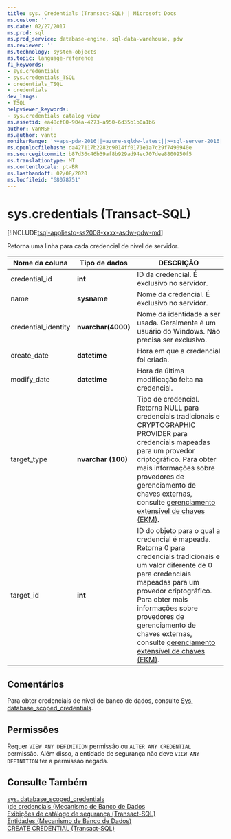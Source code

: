```yaml
---
title: sys. Credentials (Transact-SQL) | Microsoft Docs
ms.custom: ''
ms.date: 02/27/2017
ms.prod: sql
ms.prod_service: database-engine, sql-data-warehouse, pdw
ms.reviewer: ''
ms.technology: system-objects
ms.topic: language-reference
f1_keywords:
- sys.credentials
- sys.credentials_TSQL
- credentials_TSQL
- credentials
dev_langs:
- TSQL
helpviewer_keywords:
- sys.credentials catalog view
ms.assetid: ea48cf80-904a-4273-a950-6d35b1b0a1b6
author: VanMSFT
ms.author: vanto
monikerRange: '>=aps-pdw-2016||=azure-sqldw-latest||>=sql-server-2016||=sqlallproducts-allversions||>=sql-server-linux-2017||=azuresqldb-mi-current'
ms.openlocfilehash: da427117b2282c9014ff0171e1a7c29f7490940e
ms.sourcegitcommit: b87d36c46b39af8b929ad94ec707dee8800950f5
ms.translationtype: MT
ms.contentlocale: pt-BR
ms.lasthandoff: 02/08/2020
ms.locfileid: "68078751"
---
```

# <a name="syscredentials-transact-sql"></a>sys.credentials (Transact-SQL)
[!INCLUDE[tsql-appliesto-ss2008-xxxx-asdw-pdw-md](../../includes/tsql-appliesto-ss2008-xxxx-asdw-pdw-md.md)]

  Retorna uma linha para cada credencial de nível de servidor.  
  
|Nome da coluna|Tipo de dados|DESCRIÇÃO|  
|-----------------|---------------|-----------------|  
|credential_id|**int**|ID da credencial. É exclusivo no servidor.|  
|name|**sysname**|Nome da credencial. É exclusivo no servidor.|  
|credential_identity|**nvarchar(4000)**|Nome da identidade a ser usada. Geralmente é um usuário do Windows. Não precisa ser exclusivo.|  
|create_date|**datetime**|Hora em que a credencial foi criada.|  
|modify_date|**datetime**|Hora da última modificação feita na credencial.|  
|target_type|**nvarchar (100)**|Tipo de credencial. Retorna NULL para credenciais tradicionais e CRYPTOGRAPHIC PROVIDER para credenciais mapeadas para um provedor criptográfico. Para obter mais informações sobre provedores de gerenciamento de chaves externas, consulte [gerenciamento extensível de chaves &#40;EKM&#41;](../../relational-databases/security/encryption/extensible-key-management-ekm.md).|  
|target_id|**int**|ID do objeto para o qual a credencial é mapeada. Retorna 0 para credenciais tradicionais e um valor diferente de 0 para credenciais mapeadas para um provedor criptográfico. Para obter mais informações sobre provedores de gerenciamento de chaves externas, consulte [gerenciamento extensível de chaves &#40;EKM&#41;](../../relational-databases/security/encryption/extensible-key-management-ekm.md).|  

## <a name="remarks"></a>Comentários  
Para obter credenciais de nível de banco de dados, consulte [Sys. database_scoped_credentials](../../relational-databases/system-catalog-views/sys-database-scoped-credentials-transact-sql.md).
  
## <a name="permissions"></a>Permissões  
 Requer `VIEW ANY DEFINITION` permissão ou `ALTER ANY CREDENTIAL` permissão. Além disso, a entidade de segurança não deve `VIEW ANY DEFINITION` ter a permissão negada.  
  
## <a name="see-also"></a>Consulte Também  
 [sys. database_scoped_credentials](../../relational-databases/system-catalog-views/sys-database-scoped-credentials-transact-sql.md)   
 [&#41;de credenciais &#40;Mecanismo de Banco de Dados](../../relational-databases/security/authentication-access/credentials-database-engine.md)   
 [Exibições de catálogo de segurança &#40;Transact-SQL&#41;](../../relational-databases/system-catalog-views/security-catalog-views-transact-sql.md)   
 [Entidades &#40;Mecanismo de Banco de Dados&#41;](../../relational-databases/security/authentication-access/principals-database-engine.md)   
 [CREATE CREDENTIAL &#40;Transact-SQL&#41;](../../t-sql/statements/create-credential-transact-sql.md)  
  
  
